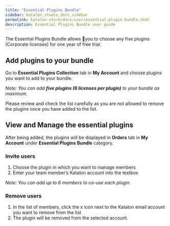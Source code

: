 ```yaml
---
title: "Essential Plugins Bundle"
sidebar: katalon_studio_docs_sidebar
permalink: katalon-store/docs/user/essential-plugin-bundle.html
description: Essential Plugins Bundle user guide
---
```

The Essential Plugins Bundle allows you to choose any five plugins (Corporate licenses) for one year of free trial.

## Add plugins to your bundle

Go to **Essential Plugins Collection** tab in **My Account** and choose plugins you want to add to your bundle.

*Note: You can add **five plugins (6 licenses per plugin)** to your bundle as maximum.*

Please review and check the list carefully as you are not allowed to remove the plugins once you have added to the list.


## View and Manage the essential plugins

After being added, the plugins will be displayed in **Orders** tab in **My Account** under **Essential Plugins Bundle** category.


### Invite users


1. Choose the plugin in which you want to manage members
2. Enter your team member’s Katalon account into the textbox

_Note: You can add up to 6 members to co-use each plugin_.


### Remove users



1. In the list of members, click the x icon next to the Katalon email account you want to remove from the list
2. The plugin will be removed from the selected account.